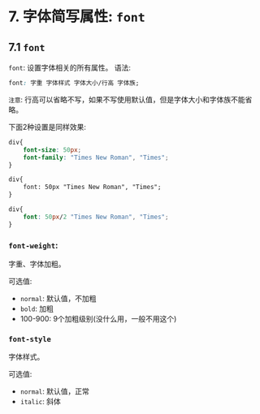 # 7. 字体简写属性: `font`
## 7.1 `font`
`font`: 设置字体相关的所有属性。
语法:

```css
font: 字重 字体样式 字体大小/行高 字体族;
```

`注意`: 行高可以省略不写，如果不写使用默认值，但是字体大小和字体族不能省略。


下面2种设置是同样效果:
```css
div{
    font-size: 50px;
    font-family: "Times New Roman", "Times";
}
```

```html
div{
    font: 50px "Times New Roman", "Times";
}
```

```css
div{
    font: 50px/2 "Times New Roman", "Times";
}
```

### `font-weight`:
字重、字体加粗。

可选值:
* `normal`: 默认值，不加粗
* `bold`: 加粗
* 100-900: 9个加粗级别(没什么用，一般不用这个)

### `font-style`
字体样式。

可选值:
* `normal`: 默认值，正常
* `italic`: 斜体
